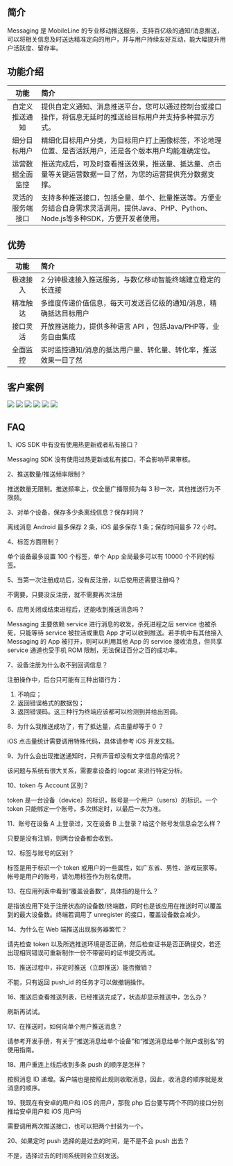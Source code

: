 ## 简介

Messaging 是 MobileLine 的专业移动推送服务，支持百亿级的通知/消息推送，可以将相关信息及时送达精准定向的用户，并与用户持续友好互动，能大幅提升用户活跃度、留存率。



## 功能介绍

| 功能 | 简介 | 
| :---: | :---- |
|自定义推送通知| 提供自定义通知、消息推送平台，您可以通过控制台或接口操作，将信息无延时的推送给目标用户并支持多种提示方式。|
|细分目标用户|精细化目标用户分类，为目标用户打上画像标签，不论地理位置、是否活跃用户，还是各个版本用户均能准确定位。|
|运营数据全面监控|推送完成后，可及时查看推送效果，推送量、抵达量、点击量等关键运营数据一目了然，为您的运营提供充分数据支撑。|
|灵活的服务端接口|支持多种推送接口，包括全量、单个、批量推送等。方便业务结合自身需求灵活调用。提供Java、PHP、Python、Node.js等多种SDK，方便开发者使用。|


## 优势

| 功能 | 简介 | 
| :---: | :---- |
|极速接入|2 分钟极速接入推送服务，与数亿移动智能终端建立稳定的长连接|
|精准触达|多维度传递价值信息，每天可发送百亿级的通知/消息，精确抵达目标用户|
|接口灵活|开放推送能力，提供多种语言 API ，包括Java/PHP等，业务自由集成|
|全面监控|实时监控通知/消息的抵达用户量、转化量、转化率，推送效果一目了然|

## 客户案例

![](http://imgcache.tcecqpoc.fsphere.cn/image/mc.qcloudimg.com/static/img/35bf4424ea924e85dd6773fba6f46f73/image.png)
![](http://imgcache.tcecqpoc.fsphere.cn/image/mc.qcloudimg.com/static/img/1f993f9b49cb8e40b3576988c3654b87/image.png)
![](http://imgcache.tcecqpoc.fsphere.cn/image/mc.qcloudimg.com/static/img/ae023ffed0c646a12a1ccde22ec6c2d4/image.png)
![](http://imgcache.tcecqpoc.fsphere.cn/image/mc.qcloudimg.com/static/img/e4907596029230734e98355594196347/image.png)
![](http://imgcache.tcecqpoc.fsphere.cn/image/mc.qcloudimg.com/static/img/c2d912a3a69317fdbbe38968f01bc8f3/image.png)
![](http://imgcache.tcecqpoc.fsphere.cn/image/mc.qcloudimg.com/static/img/6b9207845b08dbf69923d095b705cf39/image.png)


## FAQ

1、iOS SDK 中有没有使用热更新或者私有接口？

Messaging SDK 没有使用过热更新或私有接口，不会影响苹果审核。

2、推送数量/推送频率限制？

推送数量无限制。推送频率上，仅全量广播限频为每 3 秒一次，其他推送行为不限频。

3、对单个设备，保存多少条离线信息？保存时间？

离线消息 Android 最多保存 2 条，iOS 最多保存 1 条；保存时间最多 72 小时。

4、标签方面限制？

单个设备最多设置 100 个标签，单个 App 全局最多可以有 10000 个不同的标签。


5、当第一次注册成功后，没有反注册，以后使用还需要注册吗？

不需要，只要没反注册，就不需要再次注册


6、应用关闭或结束进程后，还能收到推送消息吗？

Messaging 主要依赖 service 进行消息的收发，杀死进程之后 service 也被杀死，只能等待 service 被拉活或重启 App 才可以收到推送。若手机中有其他接入 Messaging 的 App 被打开，则可以利用其他 App 的 service 接收消息，但共享 service 通道也受手机 ROM 限制，无法保证百分之百的成功率。

7、设备注册为什么收不到回调信息？

注册操作中，后台只可能有三种出错行为：

1. 不响应；
2. 返回错误格式的数据包；
3. 返回错误码。这三种行为终端应该都可以检测到并给出回调。

8、为什么我推送成功了，有了抵达量，点击量却等于 0 ？

iOS 点击量统计需要调用特殊代码，具体请参考 iOS 开发文档。

9、为什么会出现推送通知时，只有声音却没有文字信息的情况？

该问题与系统有很大关系，需要拿设备的 logcat 来进行特定分析。

10、token 与 Account 区别？

token 是一台设备（device）的标识，账号是一个用户（users）的标识。一个 token 只能绑定一个账号，多次绑定时，以最后一次为准。

11、账号在设备 A 上登录过，又在设备 B 上登录？给这个账号发信息会怎么样？

只要是没有注销，则两台设备都会收到。

12、标签与账号的区别？

标签是用于标识一个 token 或用户的一些属性，如广东省、男性、游戏玩家等。帐号是用户的账号，请勿用标签作为别名使用。

13、在应用列表中看到“覆盖设备数”，具体指的是什么？

是指该应用下处于注册状态的设备数/终端数，同时也是该应用在推送时可以覆盖到的最大设备数。终端若调用了 unregister 的接口，覆盖设备数会减少。

14、为什么在 Web 端推送出现服务器繁忙？

请先检查 token 以及所选推送环境是否正确，然后检查证书是否正确提交，若还出现相同错误可重新制作一份不带密码的证书提交再试。

15、推送过程中，非定时推送（立即推送）能否撤销？

不能，只有返回 push_id 的任务才可以做撤销操作。

16、推送后查看推送列表，已经推送完成了，状态却显示推送中，怎么办？

刷新再试试。

17、在推送时，如何向单个用户推送消息？

请参考开发手册，有关于“推送消息给单个设备”和“推送消息给单个账户或别名”的使用指南。

18、用户重连上线后收到多条 push 的顺序是怎样？

按照消息 ID 递增。客户端也是按照此规则收取消息，因此，收消息的顺序就是发消息的顺序。

19、我现在有安卓的用户和 iOS 的用户，那我 php 后台要写两个不同的接口分别推给安卓用户和 iOS 用户吗

需要调用两次推送接口，也可以把两个封装为一个。

20、如果定时 push 选择的是过去的时间，是不是不会 push 出去？

不是，选择过去的时间系统则会立刻发送。

